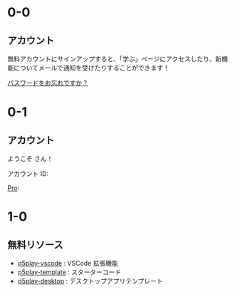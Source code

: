 # 0-0

## アカウント

無料アカウントにサインアップすると、「学ぶ」ページにアクセスしたり、新機能についてメールで通知を受けたりすることができます！

[パスワードをお忘れですか？](https://p5play.auth.us-west-2.amazoncognito.com/forgotPassword?client_id=3oegfdhu2r7eo8nr371496718c&response_type=token&scope=email+openid+profile&redirect_uri=https%3A%2F%2Fp5play.org%2Faccount%2Findex.html)

# 0-1

<h2 id="auth-account"><span id="account-type"></span> アカウント</h2>

ようこそ <span id="username"></span>さん！

アカウント ID: <span id="account-id"></span>

[Pro](../pro): <span id="account-pro"></span>

# 1-0

## 無料リソース

- [p5play-vscode](https://github.com/quinton-ashley/p5play-vscode) : VSCode 拡張機能
- [p5play-template](https://github.com/quinton-ashley/p5play-template) : スターターコード
- [p5play-desktop](https://github.com/quinton-ashley/p5play-desktop) : デスクトップアプリテンプレート
